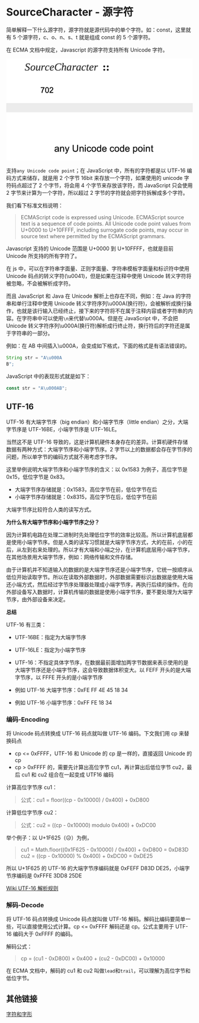 # SourceCharacter - 源字符

简单解释一下什么源字符，源字符就是源代码中的单个字符。如：const，这里就有 5 个源字符，c、o、n、s、t 就是组成 const 的 5 个源字符。

在 ECMA 文档中规定，Javascript 的源字符支持所有 Unicode 字符。

![source character](./images/sourceCharacter.png)

支持`any Unicode code point`；在 JavaScript 中，所有的字符都是以 UTF-16 编码方式来储存，就是用 2 个字节 16bit 来存放一个字符，如果使用的 unicode 字符码点超过了 2 个字节，将会用 4 个字节来存放该字符，而 JavaScript 只会使用 2 字节来计算为一个字符，所以超过 2 字节的字符就会把字符拆解成多个字符。

我们看下标准文档说明：

> ECMAScript code is expressed using Unicode. ECMAScript source text is a sequence of code points. All Unicode code point values from U+0000 to U+10FFFF, including surrogate code points, may occur in source text where permitted by the ECMAScript grammars.

Javascript 支持的 Unicode 范围是 U+0000 到 U+10FFFF，也就是目前 Unicode 所支持的所有字符了。

在 js 中，可以在字符串字面量、正则字面量、字符串模板字面量和标识符中使用 Unicode 码点的转义字符(\u0041)，但是如果在注释中使用 Unicode 转义字符将被忽略，不会被解析成字符。

而且 JavaScript 和 Java 在 Unicode 解析上也存在不同，例如：在 Java 的字符串和单行注释中使用 Unicode 转义字符序列\u000A(换行符)，会被解析成换行操作，也就是该行输入已经终止，接下来的字符将不在属于注释内容或者字符串的内容。在字符串中可以使用`\n`来代替\u000A。但是在 JavaScript 中，不会把 Unicode 转义字符序列\u000A(换行符)解析成行终止符，换行符后的字符还是属于字符串的一部分。

例如：在 AB 中间插入\u000A，会变成如下格式，下面的格式是有语法错误的。

```java
String str = "A\u000A
B";
```

JavaScript 中的表现形式就是如下：

```javascript
const str = "A\u000AB";
```

## UTF-16

UTF-16 有大端字节序（big endian）和小端字节序（little endian）之分，大端字节序是 UTF-16BE，小端字节序是 UTF-16LE。

当然这不是 UTF-16 导致的，这是计算机硬件本身存在的差异。计算机硬件存储数据有两种方式：大端字节序和小端字节序。2 字节以上的数据都会存在字节序的问题，所以单字节的编码方式就不用考虑字节序。

这里举例说明大端字节序和小端字节序的含义：以 0x1583 为例子，高位字节是 0x15，低位字节是 0x83。

- 大端字节序存储就是：0x1583，高位字节在前，低位字节在后
- 小端字节序存储就是：0x8315，高位字节在后，低位字节在前

大端字节序比较符合人类的读写方式。

**为什么有大端字节序和小端字节序之分？**

因为计算机电路在处理二进制时先处理低位字节的效率比较高。所以计算机底层都是使用小端字节序。但是人类的读写习惯就是大端字节序方式，大的在前，小的在后，从左到右来处理的。所以才有大端和小端之分，在计算机底层用小端字节序，在其他场景用大端字节序，例如：网络传输和文件存储。

由于计算机并不知道输入的数据的是大端字节序还是小端字节序，它统一按顺序从低位开始读取字节。所以在读取外部数据时，外部数据需要标识出数据是使用大端还小端方式，然后经过字节序处理器处理成小端字节序，再执行后续的操作。在向外部设备写入数据时，计算机传输的数据是使用小端字节序，要不要处理为大端字节序，由外部设备来决定。

**总结**

UTF-16 有三类：

- UTF-16BE：指定为大端字节序
- UTF-16LE：指定为小端字节序
- UTF-16：不指定具体字节序，在数据最前面增加两字节数据来表示使用的是大端字节序还是小端字节序，这会导致数据体积变大。以 FEFF 开头的是大端字节序，以 FFFE 开头的是小端字节序

- 例如 UTF-16 大端字节序：0xFE FF 4E 45 18 34
- 例如 UTF-16 小端字节序：0xFF FE 18 34

### 编码-Encoding

将 Unicode 码点转换成 UTF-16 码点就叫做 UTF-16 编码。下文我们用 cp 来替换码点

- cp <= 0xFFFF，UTF-16 和 Unicode 的 cp 是一样的，直接返回 Unicode 的 cp
- cp > 0xFFFF 的，需要先计算出高位字节 cu1，再计算出后低位字节 cu2，最后 cu1 和 cu2 组合在一起变成 UTF16 编码

计算高位字节序 cu1：

> 公式：cu1 = floor((cp - 0x10000) / 0x400) + 0xD800

计算低位字节序 cu2：

> 公式：cu2 = ((cp - 0x10000) modulo 0x400) + 0xDC00

举个例子：以 U+1F625（😥）为例，

> cu1 = Math.floor((0x1F625 - 0x10000) / 0x400) + 0xD800 = 0xD83D
> cu2 = ((cp - 0x10000) % 0x400) + 0xDC00 = 0xDE25

所以 U+1F625 的 UTF-16 的大端字节序编码就是 0xFEFF D83D DE25，小端字节序编码是 0xFFFE 3DD8 25DE

[Wiki UTF-16 解析规则](https://zh.wikipedia.org/wiki/UTF-16)

### 解码-Decode

将 UTF-16 码点转换成 Unicode 码点就叫做 UTF-16 解码。解码比编码要简单一些，可以直接使用公式计算。cp <= 0xFFFF 解码还是 cp。公式主要用于 UTF-16 编码大于 0xFFFF 的编码。

解码公式：

> cp = (cu1 - 0xD800) × 0x400 + (cu2 - 0xDC00) + 0x10000

在 ECMA 文档中，解码的 cu1 和 cu2 叫做`lead`和`trail`，可以理解为高位字节和低位字节。

## 其他链接

[字符和字形](../杂项/字符和字形.md)
